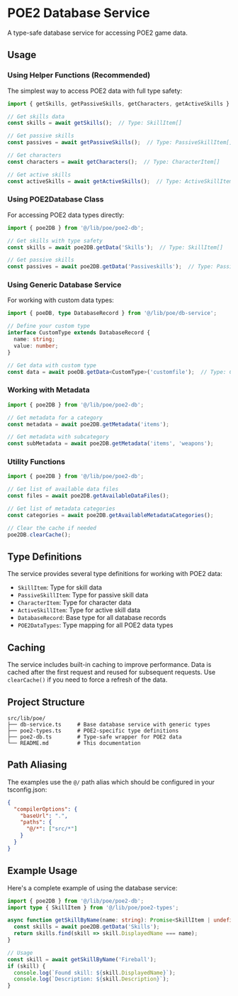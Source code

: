 # POE2 Database Service

A type-safe database service for accessing POE2 game data.

## Usage

### Using Helper Functions (Recommended)

The simplest way to access POE2 data with full type safety:

```typescript
import { getSkills, getPassiveSkills, getCharacters, getActiveSkills } from '@/lib/poe/poe2-db';

// Get skills data
const skills = await getSkills();  // Type: SkillItem[]

// Get passive skills
const passives = await getPassiveSkills();  // Type: PassiveSkillItem[]

// Get characters
const characters = await getCharacters();  // Type: CharacterItem[]

// Get active skills
const activeSkills = await getActiveSkills();  // Type: ActiveSkillItem[]
```

### Using POE2Database Class

For accessing POE2 data types directly:

```typescript
import { poe2DB } from '@/lib/poe/poe2-db';

// Get skills with type safety
const skills = await poe2DB.getData('Skills');  // Type: SkillItem[]

// Get passive skills
const passives = await poe2DB.getData('Passiveskills');  // Type: PassiveSkillItem[]
```

### Using Generic Database Service

For working with custom data types:

```typescript
import { poeDB, type DatabaseRecord } from '@/lib/poe/db-service';

// Define your custom type
interface CustomType extends DatabaseRecord {
  name: string;
  value: number;
}

// Get data with custom type
const data = await poeDB.getData<CustomType>('customfile');  // Type: CustomType[]
```

### Working with Metadata

```typescript
import { poe2DB } from '@/lib/poe/poe2-db';

// Get metadata for a category
const metadata = await poe2DB.getMetadata('items');

// Get metadata with subcategory
const subMetadata = await poe2DB.getMetadata('items', 'weapons');
```

### Utility Functions

```typescript
import { poe2DB } from '@/lib/poe/poe2-db';

// Get list of available data files
const files = await poe2DB.getAvailableDataFiles();

// Get list of metadata categories
const categories = await poe2DB.getAvailableMetadataCategories();

// Clear the cache if needed
poe2DB.clearCache();
```

## Type Definitions

The service provides several type definitions for working with POE2 data:

- `SkillItem`: Type for skill data
- `PassiveSkillItem`: Type for passive skill data
- `CharacterItem`: Type for character data
- `ActiveSkillItem`: Type for active skill data
- `DatabaseRecord`: Base type for all database records
- `POE2DataTypes`: Type mapping for all POE2 data types

## Caching

The service includes built-in caching to improve performance. Data is cached after the first request and reused for subsequent requests. Use `clearCache()` if you need to force a refresh of the data.

## Project Structure

```
src/lib/poe/
├── db-service.ts     # Base database service with generic types
├── poe2-types.ts     # POE2-specific type definitions
├── poe2-db.ts        # Type-safe wrapper for POE2 data
└── README.md         # This documentation
```

## Path Aliasing

The examples use the `@/` path alias which should be configured in your tsconfig.json:

```json
{
  "compilerOptions": {
    "baseUrl": ".",
    "paths": {
      "@/*": ["src/*"]
    }
  }
}
```

## Example Usage

Here's a complete example of using the database service:

```typescript
import { poe2DB } from '@/lib/poe/poe2-db';
import type { SkillItem } from '@/lib/poe/poe2-types';

async function getSkillByName(name: string): Promise<SkillItem | undefined> {
  const skills = await poe2DB.getData('Skills');
  return skills.find(skill => skill.DisplayedName === name);
}

// Usage
const skill = await getSkillByName('Fireball');
if (skill) {
  console.log(`Found skill: ${skill.DisplayedName}`);
  console.log(`Description: ${skill.Description}`);
}
